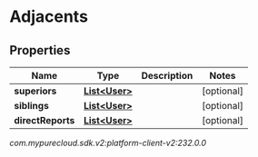 # Adjacents


## Properties

| Name | Type | Description | Notes |
| ------------ | ------------- | ------------- | ------------- |
| **superiors** | [**List&lt;User&gt;**](User) |  |  [optional] |
| **siblings** | [**List&lt;User&gt;**](User) |  |  [optional] |
| **directReports** | [**List&lt;User&gt;**](User) |  |  [optional] |




_com.mypurecloud.sdk.v2:platform-client-v2:232.0.0_
